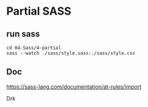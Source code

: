 # Partial SASS

## run sass
```
cd 04-Sass/4-partial
sass --watch ./sass/style.sass:./sass/style.css
```

## Doc
https://sass-lang.com/documentation/at-rules/import

Drk